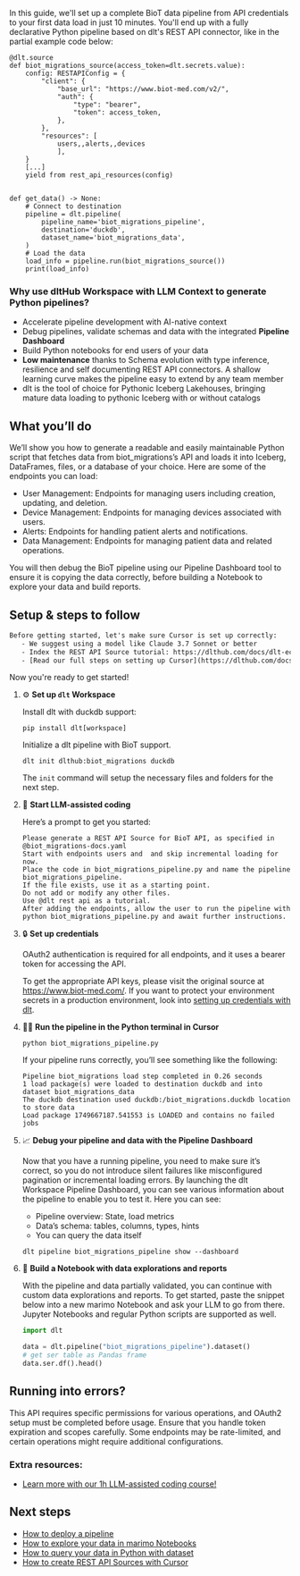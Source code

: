 In this guide, we'll set up a complete BioT data pipeline from API credentials to your first data load in just 10 minutes. You'll end up with a fully declarative Python pipeline based on dlt's REST API connector, like in the partial example code below:

```python-outcome
@dlt.source
def biot_migrations_source(access_token=dlt.secrets.value):
    config: RESTAPIConfig = {
        "client": {
            "base_url": "https://www.biot-med.com/v2/",
            "auth": {
                "type": "bearer",
                "token": access_token,
            },
        },
        "resources": [
            users,,alerts,,devices
            ],
    }
    [...]
    yield from rest_api_resources(config)


def get_data() -> None:
    # Connect to destination
    pipeline = dlt.pipeline(
        pipeline_name='biot_migrations_pipeline',
        destination='duckdb',
        dataset_name='biot_migrations_data', 
    )
    # Load the data
    load_info = pipeline.run(biot_migrations_source())
    print(load_info) 
```

### Why use dltHub Workspace with LLM Context to generate Python pipelines?

- Accelerate pipeline development with AI-native context
- Debug pipelines, validate schemas and data with the integrated **Pipeline Dashboard**
- Build Python notebooks for end users of your data
- **Low maintenance** thanks to Schema evolution with type inference, resilience and self documenting REST API connectors. A shallow learning curve makes the pipeline easy to extend by any team member
- dlt is the tool of choice for Pythonic Iceberg Lakehouses, bringing mature data loading to pythonic Iceberg with or without catalogs

## What you’ll do

We’ll show you how to generate a readable and easily maintainable Python script that fetches data from biot_migrations’s API and loads it into Iceberg, DataFrames, files, or a database of your choice. Here are some of the endpoints you can load:

- User Management: Endpoints for managing users including creation, updating, and deletion.
- Device Management: Endpoints for managing devices associated with users.
- Alerts: Endpoints for handling patient alerts and notifications.
- Data Management: Endpoints for managing patient data and related operations.

You will then debug the BioT pipeline using our Pipeline Dashboard tool to ensure it is copying the data correctly, before building a Notebook to explore your data and build reports.

## Setup & steps to follow

```default
Before getting started, let's make sure Cursor is set up correctly:
   - We suggest using a model like Claude 3.7 Sonnet or better
   - Index the REST API Source tutorial: https://dlthub.com/docs/dlt-ecosystem/verified-sources/rest_api/ and add it to context as **@dlt rest api**
   - [Read our full steps on setting up Cursor](https://dlthub.com/docs/dlt-ecosystem/llm-tooling/cursor-restapi#23-configuring-cursor-with-documentation)
```

Now you're ready to get started!

1. ⚙️ **Set up `dlt` Workspace**
    
    Install dlt with duckdb support:
    ```shell
    pip install dlt[workspace]
    ```

    Initialize a dlt pipeline with BioT support.
    ```shell
    dlt init dlthub:biot_migrations duckdb
    ```

    The `init` command will setup the necessary files and folders for the next step.
    
2. 🤠 **Start LLM-assisted coding**
    
    Here’s a prompt to get you started:
    
    ```prompt
    Please generate a REST API Source for BioT API, as specified in @biot_migrations-docs.yaml 
    Start with endpoints users and  and skip incremental loading for now. 
    Place the code in biot_migrations_pipeline.py and name the pipeline biot_migrations_pipeline. 
    If the file exists, use it as a starting point. 
    Do not add or modify any other files. 
    Use @dlt rest api as a tutorial. 
    After adding the endpoints, allow the user to run the pipeline with python biot_migrations_pipeline.py and await further instructions.
    ```

    
3. 🔒 **Set up credentials** 
    
    OAuth2 authentication is required for all endpoints, and it uses a bearer token for accessing the API.
    
    To get the appropriate API keys, please visit the original source at https://www.biot-med.com/.
    If you want to protect your environment secrets in a production environment, look into [setting up credentials with dlt](https://dlthub.com/docs/walkthroughs/add_credentials).
    
4. 🏃‍♀️ **Run the pipeline in the Python terminal in Cursor**
    
    ```shell
    python biot_migrations_pipeline.py
    ```
    
    If your pipeline runs correctly, you’ll see something like the following:
    
    ```shell
    Pipeline biot_migrations load step completed in 0.26 seconds
    1 load package(s) were loaded to destination duckdb and into dataset biot_migrations_data
    The duckdb destination used duckdb:/biot_migrations.duckdb location to store data
    Load package 1749667187.541553 is LOADED and contains no failed jobs
    ```
    
5. 📈 **Debug your pipeline and data with the Pipeline Dashboard**

    Now that you have a running pipeline, you need to make sure it’s correct, so you do not introduce silent failures like misconfigured pagination or incremental loading errors. By launching the dlt Workspace Pipeline Dashboard, you can see various information about the pipeline to enable you to test it. Here you can see:
    - Pipeline overview: State, load metrics
    - Data’s schema: tables, columns, types, hints
    - You can query the data itself
    
    ```shell
    dlt pipeline biot_migrations_pipeline show --dashboard
    ```
    
6. 🐍 **Build a Notebook with data explorations and reports**

    With the pipeline and data partially validated, you can continue with custom data explorations and reports. To get started, paste the snippet below into a new marimo Notebook and ask your LLM to go from there. Jupyter Notebooks and regular Python scripts are supported as well.

    
    ```python
    import dlt

   data = dlt.pipeline("biot_migrations_pipeline").dataset()
   # get ser table as Pandas frame
   data.ser.df().head()
    ```

## Running into errors?

This API requires specific permissions for various operations, and OAuth2 setup must be completed before usage. Ensure that you handle token expiration and scopes carefully. Some endpoints may be rate-limited, and certain operations might require additional configurations.

### Extra resources:

- [Learn more with our 1h LLM-assisted coding course!](https://www.youtube.com/watch?v=GGid70rnJuM)

## Next steps

- [How to deploy a pipeline](https://dlthub.com/docs/walkthroughs/deploy-a-pipeline)
- [How to explore your data in marimo Notebooks](https://dlthub.com/docs/general-usage/dataset-access/marimo)
- [How to query your data in Python with dataset](https://dlthub.com/docs/general-usage/dataset-access/dataset)
- [How to create REST API Sources with Cursor](https://dlthub.com/docs/dlt-ecosystem/llm-tooling/cursor-restapi)